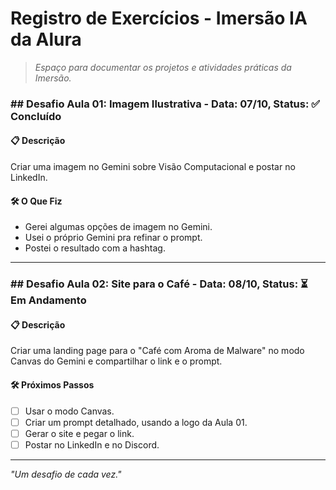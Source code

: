 # Registro de Exercícios - Imersão IA da Alura

> *Espaço para documentar os projetos e atividades práticas da Imersão.*

### ## Desafio Aula 01: Imagem Ilustrativa - Data: 07/10, Status: ✅ Concluído

#### 📋 Descrição
Criar uma imagem no Gemini sobre Visão Computacional e postar no LinkedIn.

#### 🛠️ O Que Fiz
* Gerei algumas opções de imagem no Gemini.
* Usei o próprio Gemini pra refinar o prompt.
* Postei o resultado com a hashtag.

---

### ## Desafio Aula 02: Site para o Café - Data: 08/10, Status: ⏳ Em Andamento

#### 📋 Descrição
Criar uma landing page para o "Café com Aroma de Malware" no modo Canvas do Gemini e compartilhar o link e o prompt.

#### 🛠️ Próximos Passos
* [ ] Usar o modo Canvas.
* [ ] Criar um prompt detalhado, usando a logo da Aula 01.
* [ ] Gerar o site e pegar o link.
* [ ] Postar no LinkedIn e no Discord.

---
*"Um desafio de cada vez."*